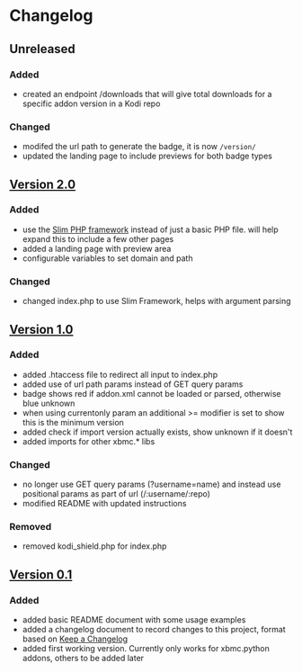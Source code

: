 # Changelog

## Unreleased

### Added
- created an endpoint /downloads that will give total downloads for a specific addon version in a Kodi repo

### Changed
- modifed the url path to generate the badge, it is now ```/version/```
- updated the landing page to include previews for both badge types

## [Version 2.0](https://github.com/robweber/kodi-shield/compare/v1.0...v2.0)

### Added
- use the [Slim PHP framework](https://www.slimframework.com/) instead of just a basic PHP file. will help expand this to include a few other pages
- added a landing page with preview area
- configurable variables to set domain and path

### Changed
- changed index.php to use Slim Framework, helps with argument parsing

## [Version 1.0](https://github.com/robweber/kodi-shield/compare/v0.1...v1.0)

### Added
- added .htaccess file to redirect all input to index.php
- added use of url path params instead of GET query params
- badge shows red if addon.xml cannot be loaded or parsed, otherwise blue unknown
- when using currentonly param an additional >= modifier is set to show this is the minimum version
- added check if import version actually exists, show unknown if it doesn't
- added imports for other xbmc.* libs

### Changed
- no longer use GET query params (?username=name) and instead use positional params as part of url (/:username/:repo)
- modified README with updated instructions

### Removed
- removed kodi_shield.php for index.php

## [Version 0.1](https://github.com/robweber/kodi-shield/commits/v0.1)

### Added

- added basic README document with some usage examples
- added a changelog document to record changes to this project, format based on [Keep a Changelog](https://keepachangelog.com/en/1.0.0/)
- added first working version. Currently only works for xbmc.python addons, others to be added later

